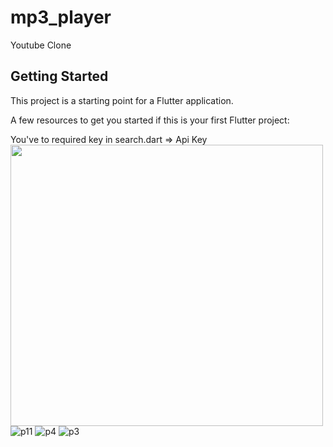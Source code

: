 # mp3_player

Youtube Clone

## Getting Started

This project is a starting point for a Flutter application.

A few resources to get you started if this is your first Flutter project:

You've to required key in search.dart => Api Key
<img src="https://user-images.githubusercontent.com/63923830/106661925-d78f2a00-65b2-11eb-9bf3-b90a22297087.jpeg" width="500" height="450">
![p11](https://user-images.githubusercontent.com/63923830/106661925-d78f2a00-65b2-11eb-9bf3-b90a22297087.jpeg)
![p4](https://user-images.githubusercontent.com/63923830/106661463-491aa880-65b2-11eb-87a4-3a2c20ad3c55.jpeg)
![p3](https://user-images.githubusercontent.com/63923830/106661513-56d02e00-65b2-11eb-9c4c-6039eb472cc7.jpeg)
